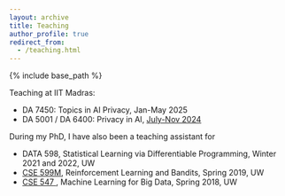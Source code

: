 ```yaml
---
layout: archive
title: Teaching
author_profile: true
redirect_from: 
  - /teaching.html
---
```


{% include base_path %}

Teaching at IIT Madras:
* DA 7450: Topics in AI Privacy, Jan-May 2025
* DA 5001 / DA 6400: Privacy in AI, <u>[July-Nov 2024](https://krishnap25.github.io/privAI_course_2024o/)</u>


During my PhD, I have also been a teaching assistant for

* DATA 598, Statistical Learning via Differentiable Programming, Winter 2021 and 2022, UW
* <u>[CSE 599M](https://courses.cs.washington.edu/courses/cse599m/19sp/)</u>, Reinforcement Learning and Bandits, Spring 2019, UW
* <u> [CSE 547](https://courses.cs.washington.edu/courses/cse547/18sp/) </u>, Machine Learning for Big Data, Spring 2018, UW

